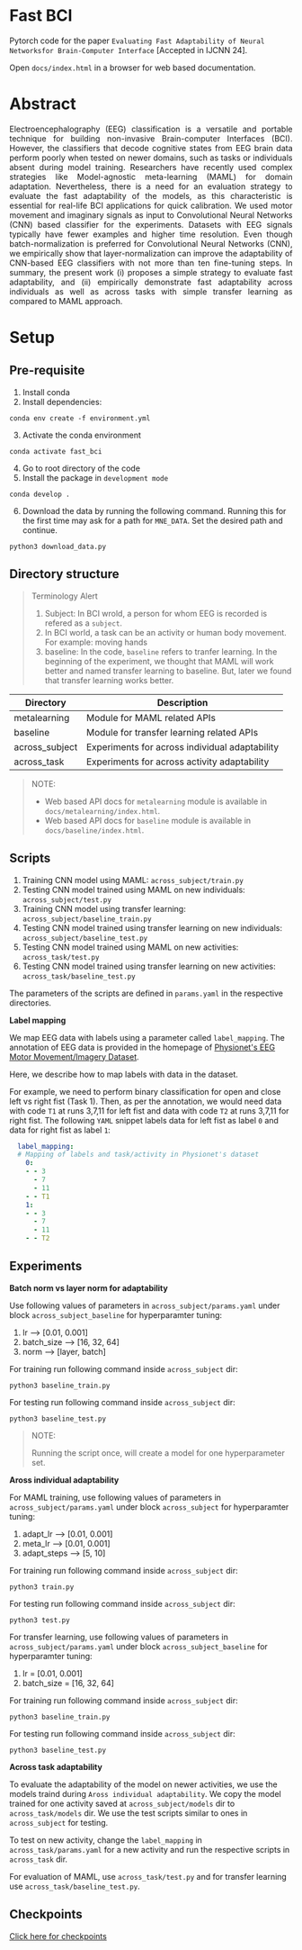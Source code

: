 # Fast BCI

Pytorch code for the paper `Evaluating Fast Adaptability of Neural Networksfor Brain-Computer Interface` [Accepted in IJCNN 24].

Open `docs/index.html` in a browser for web based documentation.

# Abstract

<div style="text-align: justify">
Electroencephalography (EEG)  classification is a versatile and portable technique for building non-invasive Brain-computer Interfaces (BCI). However, the classifiers that decode cognitive states from EEG brain data perform poorly when tested on newer domains, such as tasks or individuals absent during model training. Researchers have recently used complex strategies like Model-agnostic meta-learning (MAML) for domain adaptation. Nevertheless, there is a need for an evaluation strategy to evaluate the fast adaptability of the models, as this characteristic is essential for real-life BCI applications for quick calibration. We used motor movement and imaginary signals as input to Convolutional Neural Networks (CNN) based classifier for the experiments. Datasets with EEG signals typically have fewer examples and higher time resolution. Even though batch-normalization is preferred for Convolutional Neural Networks (CNN), we empirically show that layer-normalization can improve the adaptability of CNN-based EEG classifiers with not more than ten fine-tuning steps.
In summary, the present work (i) proposes a simple strategy to evaluate fast adaptability, and (ii) empirically demonstrate fast adaptability across individuals as well as across tasks with simple transfer learning as compared to MAML approach.
</div>

# Setup

## Pre-requisite

1. Install conda
2. Install dependencies:

```shell
conda env create -f environment.yml
```

3. Activate the conda environment

```shell
conda activate fast_bci
```

4. Go to root directory of the code
5. Install the package in `development mode`

```shell
conda develop .
```

6. Download the data by running the following command. Running this for the first time may ask for a path for `MNE_DATA`. Set the desired path and continue.

```shell
python3 download_data.py
```

## Directory structure

> Terminology Alert
> 
> 1. Subject: In BCI wrold, a person for whom EEG is recorded is refered as a `subject`.
> 2. In BCI world, a task can be an activity or human body movement. For example: moving hands
> 3. baseline: In the code, `baseline` refers to tranfer learning. In the beginning of the
> experiment, we thought that MAML will work better and named transfer learning to baseline.
> But, later we found that transfer learning works better.

| Directory      | Description                                      |
|----------------|--------------------------------------------------|
| metalearning   | Module for MAML related APIs                     |
| baseline       | Module for transfer learning related APIs        |
| across_subject | Experiments for across individual adaptability   |
| across_task    | Experiments for across activity adaptability     |

> NOTE:
>
> * Web based API docs for `metalearning` module is available in `docs/metalearning/index.html`.
> * Web based API docs for `baseline` module is available in `docs/baseline/index.html`.

## Scripts

1. Training CNN model using MAML:                                           `across_subject/train.py`
2. Testing CNN model trained using MAML on new individuals:                 `across_subject/test.py`
3. Training CNN model using transfer learning:                              `across_subject/baseline_train.py`
4. Testing CNN model trained using transfer learning on new individuals:    `across_subject/baseline_test.py`
5. Testing CNN model trained using MAML on new activities:                  `across_task/test.py`
6. Testing CNN model trained using transfer learning on new activities:     `across_task/baseline_test.py`

The parameters of the scripts are defined in `params.yaml` in the respective directories.

**Label mapping**

We map EEG data with labels using a parameter called `label_mapping`. The annotation of EEG data
is provided in the homepage of [Physionet's EEG Motor Movement/Imagery Dataset](https://physionet.org/content/eegmmidb/1.0.0/).

Here, we describe how to map labels with data in the dataset.

For example, we need to perform binary classification for open and close left vs right fist (Task 1).
Then, as per the annotation, we would need data with code `T1` at runs 3,7,11 for left fist and
data with code `T2` at runs 3,7,11 for right fist. The following `YAML` snippet labels data for left
fist as label `0` and data for right fist as label `1`:

```yaml
  label_mapping:
  # Mapping of labels and task/activity in Physionet's dataset
    0:
    - - 3
      - 7
      - 11
    - - T1
    1:
    - - 3
      - 7
      - 11
    - - T2
```

## Experiments

**Batch norm vs layer norm for adaptability**

Use following values of parameters in `across_subject/params.yaml` under
block `across_subject_baseline` for hyperparamter tuning:

1. lr --> [0.01, 0.001]
2. batch_size --> [16, 32, 64]
3. norm --> [layer, batch]

For training run following command inside `across_subject` dir:

```shell
python3 baseline_train.py
```

For testing run following command inside `across_subject` dir:

```shell
python3 baseline_test.py
```

> NOTE:
>
> Running the script once, will create a model for one hyperparameter set. 

**Aross individual adaptability**

For MAML training, use following values of parameters in `across_subject/params.yaml` under
block `across_subject` for hyperparamter tuning:

1. adapt_lr --> [0.01, 0.001]
2. meta_lr --> [0.01, 0.001]
3. adapt_steps --> [5, 10]

For training run following command inside `across_subject` dir:

```shell
python3 train.py
```

For testing run following command inside `across_subject` dir:

```shell
python3 test.py
```

For transfer learning, use following values of parameters in `across_subject/params.yaml` under
block `across_subject_baseline` for hyperparamter tuning:

1. lr = [0.01, 0.001]
2. batch_size = [16, 32, 64]

For training run following command inside `across_subject` dir:

```shell
python3 baseline_train.py
```

For testing run following command inside `across_subject` dir:

```shell
python3 baseline_test.py
```

**Across task adaptability**

To evaluate the adaptability of the model on newer activities, we use the models traind during
`Aross individual adaptability`. We copy the model trained for one activity saved at
`across_subject/models` dir to `across_task/models` dir. We use the test scripts similar to ones in `across_subject` for testing.

To test on new activity, change the `label_mapping` in `across_task/params.yaml` for a new
activity and run the respective scripts in `across_task` dir.

For evaluation of MAML, use `across_task/test.py` and for transfer learning use `across_task/baseline_test.py`.

## Checkpoints

[Click here for checkpoints](https://iitgnacin-my.sharepoint.com/:f:/g/personal/22210006_iitgn_ac_in/Ej3LKfNH315FvCgHDBKIUtQBd4CJ2VvdM8x8YioWlD9YBA?e=FyTM0M)
